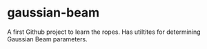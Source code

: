 # gaussian-beam
A first Github project to learn the ropes.  Has utiltites for determining Gaussian Beam parameters.
